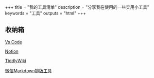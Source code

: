 +++
title = "我的工具清单"
description = "分享我在使用的一些实用小工具"
keywords = "工具"
outputs = "html"
+++

## 收纳箱

[Vs Code](https://code.visualstudio.com/)

[Notion](https://www.notion.so)

[TiddlyWiki](https://tiddlywiki.com/)

[微信Markdown排版工具](https://mdnice.com/)
